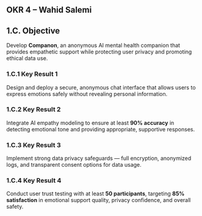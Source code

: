 ## OKR 4 – Wahid Salemi

## 1.C. Objective
Develop **Companon**, an anonymous AI mental health companion that provides empathetic support while protecting user privacy and promoting ethical data use.

### 1.C.1 Key Result 1
Design and deploy a secure, anonymous chat interface that allows users to express emotions safely without revealing personal information.

### 1.C.2 Key Result 2
Integrate AI empathy modeling to ensure at least **90% accuracy** in detecting emotional tone and providing appropriate, supportive responses.

### 1.C.3 Key Result 3
Implement strong data privacy safeguards — full encryption, anonymized logs, and transparent consent options for data usage.

### 1.C.4 Key Result 4
Conduct user trust testing with at least **50 participants**, targeting **85% satisfaction** in emotional support quality, privacy confidence, and overall safety.
